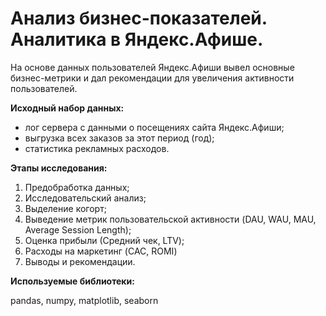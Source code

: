 # Анализ бизнес-показателей. Аналитика в Яндекс.Афише.

На основе данных пользователей Яндекс.Афиши вывел основные бизнес-метрики и дал рекомендации для увеличения активности пользователей.

**Исходный набор данных:**

- лог сервера с данными о посещениях сайта Яндекс.Афиши;
- выгрузка всех заказов за этот период (год);
- статистика рекламных расходов.

**Этапы исследования:**

1. Предобработка данных;
2. Исследовательский анализ;
3. Выделение когорт;
4. Выведение метрик пользовательской активности (DAU, WAU, MAU, Average Session Length);
5. Оценка прибыли (Средний чек, LTV);
6. Расходы на маркетинг (CAC, ROMI)
7. Выводы и рекомендации.

**Используемые библиотеки:**

pandas, numpy, matplotlib, seaborn
